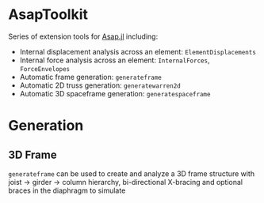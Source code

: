 # AsapToolkit
Series of extension tools for [Asap.jl](https://github.com/keithjlee/Asap) including:

- Internal displacement analysis across an element: `ElementDisplacements`
- Internal force analysis across an element: `InternalForces`, `ForceEnvelopes`
- Automatic frame generation: `generateframe`
- Automatic 2D truss generation: `generatewarren2d`
- Automatic 3D spaceframe generation: `generatespaceframe`

# Generation
## 3D Frame
`generateframe` can be used to create and analyze a 3D frame structure with joist -> girder -> column hierarchy, bi-directional X-bracing and optional braces in the diaphragm to simulate 